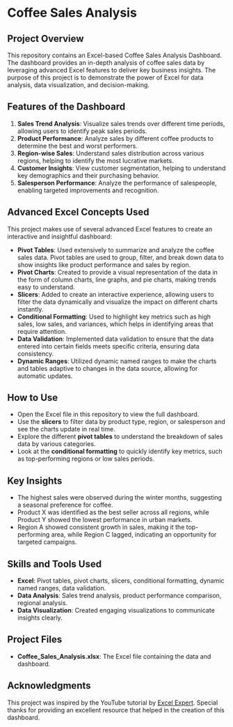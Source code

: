 
# Coffee Sales Analysis

## Project Overview
This repository contains an Excel-based Coffee Sales Analysis Dashboard. The dashboard provides an in-depth analysis of coffee sales data by leveraging advanced Excel features to deliver key business insights. The purpose of this project is to demonstrate the power of Excel for data analysis, data visualization, and decision-making.

## Features of the Dashboard
1. **Sales Trend Analysis**: Visualize sales trends over different time periods, allowing users to identify peak sales periods.
2. **Product Performance**: Analyze sales by different coffee products to determine the best and worst performers.
3. **Region-wise Sales**: Understand sales distribution across various regions, helping to identify the most lucrative markets.
4. **Customer Insights**: View customer segmentation, helping to understand key demographics and their purchasing behavior.
5. **Salesperson Performance**: Analyze the performance of salespeople, enabling targeted improvements and recognition.

## Advanced Excel Concepts Used
This project makes use of several advanced Excel features to create an interactive and insightful dashboard:

- **Pivot Tables**: Used extensively to summarize and analyze the coffee sales data. Pivot tables are used to group, filter, and break down data to show insights like product performance and sales by region.
- **Pivot Charts**: Created to provide a visual representation of the data in the form of column charts, line graphs, and pie charts, making trends easy to understand.
- **Slicers**: Added to create an interactive experience, allowing users to filter the data dynamically and visualize the impact on different charts instantly.
- **Conditional Formatting**: Used to highlight key metrics such as high sales, low sales, and variances, which helps in identifying areas that require attention.
- **Data Validation**: Implemented data validation to ensure that the data entered into certain fields meets specific criteria, ensuring data consistency.
- **Dynamic Ranges**: Utilized dynamic named ranges to make the charts and tables adaptive to changes in the data source, allowing for automatic updates.

## How to Use
- Open the Excel file in this repository to view the full dashboard.
- Use the **slicers** to filter data by product type, region, or salesperson and see the charts update in real time.
- Explore the different **pivot tables** to understand the breakdown of sales data by various categories.
- Look at the **conditional formatting** to quickly identify key metrics, such as top-performing regions or low sales periods.

## Key Insights
- The highest sales were observed during the winter months, suggesting a seasonal preference for coffee.
- Product X was identified as the best seller across all regions, while Product Y showed the lowest performance in urban markets.
- Region A showed consistent growth in sales, making it the top-performing area, while Region C lagged, indicating an opportunity for targeted campaigns.

## Skills and Tools Used
- **Excel**: Pivot tables, pivot charts, slicers, conditional formatting, dynamic named ranges, data validation.
- **Data Analysis**: Sales trend analysis, product performance comparison, regional analysis.
- **Data Visualization**: Created engaging visualizations to communicate insights clearly.

## Project Files
- **Coffee_Sales_Analysis.xlsx**: The Excel file containing the data and dashboard.

## Acknowledgments
This project was inspired by the YouTube tutorial by [Excel Expert](https://www.youtube.com/watch?v=m13o5aqeCbM). Special thanks for providing an excellent resource that helped in the creation of this dashboard.
